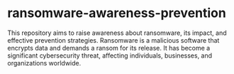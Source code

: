 # ransomware-awareness-prevention
This repository aims to raise awareness about ransomware, its impact, and effective prevention strategies. Ransomware is a malicious software that encrypts data and demands a ransom for its release. It has become a significant cybersecurity threat, affecting individuals, businesses, and organizations worldwide.
